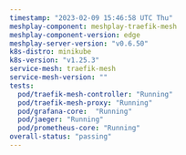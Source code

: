 ```yaml
---
timestamp: "2023-02-09 15:46:58 UTC Thu"
meshplay-component: meshplay-traefik-mesh
meshplay-component-version: edge
meshplay-server-version: "v0.6.50"
k8s-distro: minikube
k8s-version: "v1.25.3"
service-mesh: traefik-mesh
service-mesh-version: ""
tests:
  pod/traefik-mesh-controller: "Running"
  pod/traefik-mesh-proxy: "Running"
  pod/grafana-core:  "Running"
  pod/jaeger: "Running"
  pod/prometheus-core: "Running" 
overall-status: "passing"
---
```

